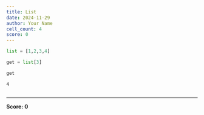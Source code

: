 ```yaml
---
title: List
date: 2024-11-29
author: Your Name
cell_count: 4
score: 0
---
```


```python
list = [1,2,3,4]
```


```python
get = list[3]
```


```python
get
```




    4




```python

```


---
**Score: 0**

